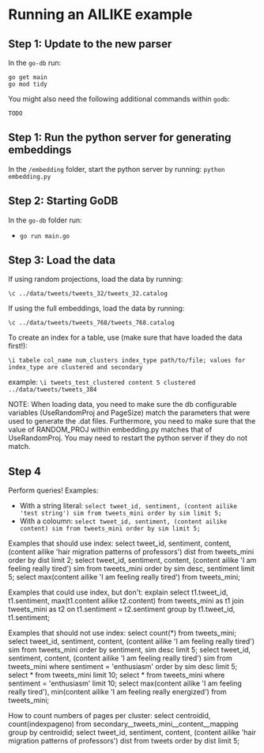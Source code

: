 # Running an AILIKE example


## Step 1: Update to the new parser
In the `go-db` run: 

```
go get main
go mod tidy
```

You might also need the following additional commands within `godb`:
```
TODO
```

## Step 1: Run the python server for generating embeddings

In the `/embedding` folder, start the python server by running:
  `python embedding.py`

## Step 2: Starting GoDB

In the `go-db` folder run:

- `go run main.go`

## Step 3: Load the data

If using random projections, load the data by running:
```
\c ../data/tweets/tweets_32/tweets_32.catalog
```

If using the full embeddings, load the data by running:
```
\c ../data/tweets/tweets_768/tweets_768.catalog
```

To create an index for a table, use (make sure that have loaded the data first!):
```
\i tabele col_name num_clusters index_type path/to/file; values for index_type are clustered and secondary
```
example: `\i tweets_test_clustered content 5 clustered ../data/tweets/tweets_384`

NOTE: When loading data, you need to make sure the db configurable variables (UseRandomProj and PageSize) match the parameters that were used to generate the .dat files. Furthermore, you need to make sure that the value of RANDOM_PROJ within embedding.py matches that of UseRandomProj. You may need to restart the python server if they do not match.

## Step 4
Perform queries! Examples: 

- With a string literal: `select tweet_id, sentiment, (content ailike 'test string') sim from tweets_mini order by sim limit 5;`
- With a coloumn: `select tweet_id, sentiment, (content ailike content) sim from tweets_mini order by sim limit 5;`

Examples that should use index:
select tweet_id, sentiment, content, (content ailike 'hair migration patterns of professors') dist from tweets_mini order by dist limit 2;
select tweet_id, sentiment, content, (content ailike 'I am feeling really tired') sim from tweets_mini order by sim desc, sentiment limit 5;
select max(content ailike 'I am feeling really tired') from tweets_mini;

Examples that could use index, but don't:
explain select t1.tweet_id, t1.sentiment, max(t1.content ailike t2.content) from tweets_mini as t1 join tweets_mini as t2 on t1.sentiment = t2.sentiment group by t1.tweet_id, t1.sentiment;

Examples that should not use index:
select count(*) from tweets_mini;
select tweet_id, sentiment, content, (content ailike 'I am feeling really tired') sim from tweets_mini order by sentiment, sim desc limit 5;
select tweet_id, sentiment, content, (content ailike 'I am feeling really tired') sim from tweets_mini where sentiment = 'enthusiasm' order by sim desc limit 5;
select * from tweets_mini limit 10;
select * from tweets_mini where sentiment = 'enthusiasm' limit 10;
select max(content ailike 'I am feeling really tired'), min(content ailike 'I am feeling really energized') from tweets_mini;

How to count numbers of pages per cluster:
select centroidid, count(indexpageno) from secondary__tweets_mini__content__mapping group by centroidid;
select tweet_id, sentiment, content, (content ailike 'hair migration patterns of professors') dist from tweets order by dist limit 5;